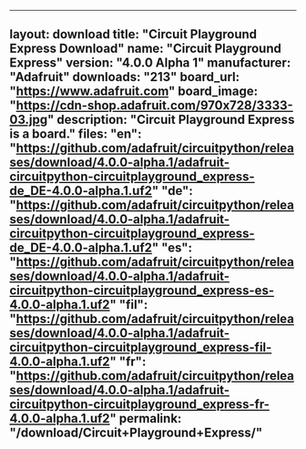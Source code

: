   ---
  layout: download
  title: "Circuit Playground Express Download"
  name: "Circuit Playground Express"
  version: "4.0.0 Alpha 1"
  manufacturer: "Adafruit"
  downloads: "213"
  board_url: "https://www.adafruit.com"
  board_image: "https://cdn-shop.adafruit.com/970x728/3333-03.jpg"
  description: "Circuit Playground Express is a board."
  files:
    "en": "https://github.com/adafruit/circuitpython/releases/download/4.0.0-alpha.1/adafruit-circuitpython-circuitplayground_express-de_DE-4.0.0-alpha.1.uf2"
    "de": "https://github.com/adafruit/circuitpython/releases/download/4.0.0-alpha.1/adafruit-circuitpython-circuitplayground_express-de_DE-4.0.0-alpha.1.uf2"
    "es": "https://github.com/adafruit/circuitpython/releases/download/4.0.0-alpha.1/adafruit-circuitpython-circuitplayground_express-es-4.0.0-alpha.1.uf2"
    "fil": "https://github.com/adafruit/circuitpython/releases/download/4.0.0-alpha.1/adafruit-circuitpython-circuitplayground_express-fil-4.0.0-alpha.1.uf2"
    "fr": "https://github.com/adafruit/circuitpython/releases/download/4.0.0-alpha.1/adafruit-circuitpython-circuitplayground_express-fr-4.0.0-alpha.1.uf2"
  permalink: "/download/Circuit+Playground+Express/"
  ---
